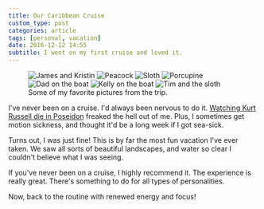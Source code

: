 ```yaml
---
title: Our Caribbean Cruise
custom_type: post
categories: article
tags: [personal, vacation]
date: 2016-12-12 14:55
subtitle: I went on my first cruise and loved it.
---
```

<figure class="photo-grid">
  <img class="grid-thirds" src="{{ site.url }}/uploads/2016/12/james-and-kristin.jpg" alt="James and Kristin">
  <img class="grid-thirds" src="{{ site.url }}/uploads/2016/12/peacock.jpg" alt="Peacock">
  <img class="grid-thirds" src="{{ site.url }}/uploads/2016/12/sloth.jpg" alt="Sloth">
  <img class="grid-half" src="{{ site.url }}/uploads/2016/12/porcupine.jpg" alt="Porcupine">
  <img class="grid-half" src="{{ site.url }}/uploads/2016/12/erick-on-boat.jpg" alt="Dad on the boat">
  <img class="grid-two-thirds" src="{{ site.url }}/uploads/2016/12/kelly-on-boat.jpg" alt="Kelly on the boat">
  <img class="grid-thirds" src="{{ site.url }}/uploads/2016/12/tim-and-sloth.jpg" alt="Tim and the sloth">
  <figcaption>Some of my favorite pictures from the trip.</figcaption>
</figure>

I've never been on a cruise. I'd always been nervous to do it. [Watching Kurt Russell die in Poseidon](https://youtu.be/5Cv89LY4QkU) freaked the hell out of me. Plus, I sometimes get motion sickness, and thought it'd be a long week if I got sea-sick.

Turns out, I was just fine! This is by far the most fun vacation I've ever taken. We saw all sorts of beautiful landscapes, and water so clear I couldn't believe what I was seeing.

If you've never been on a cruise, I highly recommend it. The experience is really great. There's something to do for all types of personalities.

Now, back to the routine with renewed energy and focus!
